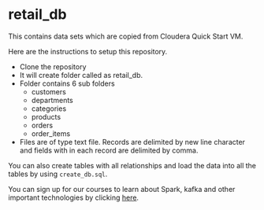 # retail_db

This contains data sets which are copied from Cloudera Quick Start VM.

Here are the instructions to setup this repository.

* Clone the repository
* It will create folder called as retail_db.
* Folder contains 6 sub folders
  * customers
  * departments
  * categories
  * products
  * orders
  * order_items
* Files are of type text file. Records are delimited by new line character and fields with in each record are delimited by comma.

You can also create tables with all relationships and load the data into all the tables by using `create_db.sql`.

You can sign up for our courses to learn about Spark, kafka and other important technologies by clicking [here](https://kihash.com/services/).
